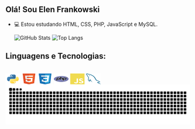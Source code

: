 ## Olá! Sou Elen Frankowski

- 💻 Estou estudando HTML, CSS, PHP, JavaScript e MySQL.

  ![GitHub Stats](https://github-readme-stats.vercel.app/api?username=elenfrankowski&theme=vision-friendly-dark&show_icons=true&count_private=true&include_all_commits=true)
  ![Top Langs](https://github-readme-stats.vercel.app/api/top-langs/?username=elenfrankowski&layout=compact&theme=vision-friendly-dark)

## Linguagens e Tecnologias:
<div style="display: inline_block"><br>
  <img align="center" alt="Elen-Python" height="30" width="40" src="https://raw.githubusercontent.com/devicons/devicon/master/icons/python/python-original.svg">
  <img align="center" alt="Elen-HTML" height="30" width="40" src="https://raw.githubusercontent.com/devicons/devicon/master/icons/html5/html5-original.svg">
  <img align="center" alt="Elen-CSS" height="30" width="40" src="https://raw.githubusercontent.com/devicons/devicon/master/icons/css3/css3-original.svg">
  <img align="center" alt="Elen-PHP" height="30" width="40" src="https://raw.githubusercontent.com/devicons/devicon/master/icons/php/php-original.svg">
  <img align="center" alt="Elen-Js" height="30" width="40" src="https://raw.githubusercontent.com/devicons/devicon/master/icons/javascript/javascript-plain.svg">
  <img align="center" alt="Elen-MySQL" height="30" width="40" src="https://raw.githubusercontent.com/devicons/devicon/master/icons/mysql/mysql-original.svg">
</div>

<picture align="center">
  <source media="(prefers-color-scheme: dark)" srcset="https://raw.githubusercontent.com/elenfrankowski/elenfrankowski/output/github-contribution-grid-snake-dark.svg">
  <source media="(prefers-color-scheme: light)" srcset="https://raw.githubusercontent.com/elenfrankowski/elenfrankowski/output/github-contribution-grid-snake-dark.svg">
  <img align="center" alt="github contribution grid snake animation" src="https://raw.githubusercontent.com/elenfrankowski/elenfrankowski/output/github-contribution-grid-snake.svg">
</picture>
